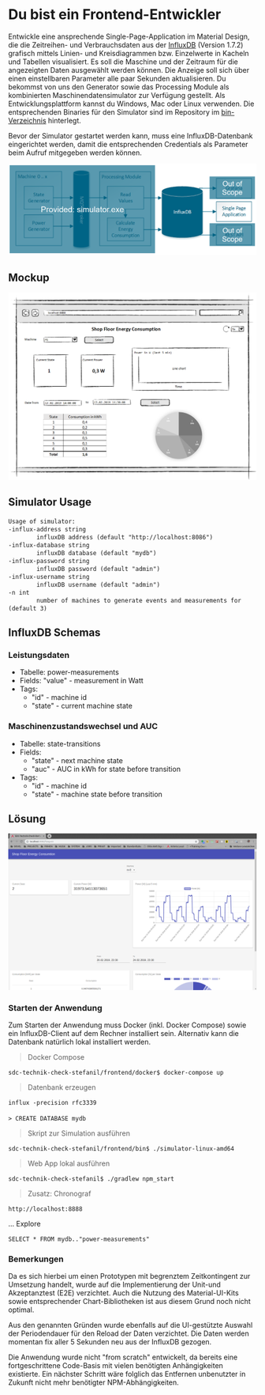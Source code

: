# Du bist ein Frontend-Entwickler

Entwickle eine ansprechende Single-Page-Application im Material Design, die die Zeitreihen- und Verbrauchsdaten aus der [InfluxDB](https://portal.influxdata.com/downloads) (Version 1.7.2) grafisch mittels Linien- und Kreisdiagrammen bzw. Einzelwerte in Kacheln und Tabellen visualisiert. Es soll die Maschine und der Zeitraum für die angezeigten Daten ausgewählt werden können. 
Die Anzeige soll sich über einen einstellbaren Parameter alle paar Sekunden aktualisieren. 
Du bekommst von uns den Generator sowie das Processing Module als kombinierten Maschinendatensimulator zur Verfügung gestellt. 
Als Entwicklungsplattform kannst du Windows, Mac oder Linux verwenden.
Die entsprechenden Binaries für den Simulator sind im Repository im [bin-Verzeichnis](bin) hinterlegt.

Bevor der Simulator gestartet werden kann, muss eine InfluxDB-Datenbank eingerichtet werden, damit die entsprechenden Credentials als Parameter beim Aufruf mitgegeben werden können.

![Overview](../figs/frontend.png)

## Mockup

![Overview](../figs/mockup.png)

## Simulator Usage

    Usage of simulator:
    -influx-address string
            influxDB address (default "http://localhost:8086")
    -influx-database string
            influxDB database (default "mydb")
    -influx-password string
            influxDB password (default "admin")
    -influx-username string
            influxDB username (default "admin")
    -n int
            number of machines to generate events and measurements for (default 3)


## InfluxDB Schemas

### Leistungsdaten
- Tabelle: power-measurements
- Fields: "value" - measurement in Watt
- Tags: 
    - "id" - machine id
    - "state" - current machine state


### Maschinenzustandswechsel und AUC
- Tabelle: state-transitions
- Fields:
    - "state" - next machine state
    - "auc" - AUC in kWh for state before transition
- Tags: 
    - "id" - machine id
    - "state" - machine state before transition

## Lösung

![alt text](scrot.png "Screenshot")



### Starten der Anwendung
Zum Starten der Anwendung muss Docker (inkl. Docker Compose) sowie ein InfluxDB-Client auf dem Rechner 
installiert sein. Alternativ kann die Datenbank natürlich lokal installiert werden.

> Docker Compose

    sdc-technik-check-stefanil/frontend/docker$ docker-compose up
    
> Datenbank erzeugen
    
    influx -precision rfc3339
    
    > CREATE DATABASE mydb
    
> Skript zur Simulation ausführen 

    sdc-technik-check-stefanil/frontend/bin$ ./simulator-linux-amd64

> Web App lokal ausführen

    sdc-technik-check-stefanil$ ./gradlew npm_start
    
> Zusatz: Chronograf
    
    http://localhost:8888
    
... Explore    
    
    SELECT * FROM mydb.."power-measurements"

### Bemerkungen
Da es sich hierbei um einen Prototypen mit begrenztem Zeitkontingent zur Umsetzung handelt,
wurde auf die Implementierung der Unit-und Akzeptanztest (E2E) verzichtet. Auch die 
Nutzung des Material-UI-Kits sowie entsprechender Chart-Bibliotheken ist aus diesem Grund
noch nicht optimal.

Aus den genannten Gründen wurde ebenfalls auf die UI-gestützte Auswahl der Periodendauer für
den Reload der Daten verzichtet. Die Daten werden momentan fix aller 5 Sekunden neu aus der
InfluxDB gezogen.

Die Anwendung wurde nicht "from scratch" entwickelt, da bereits eine fortgeschrittene Code-Basis
mit vielen benötigten Anhängigkeiten existierte. 
Ein nächster Schritt wäre folglich das Entfernen unbenutzter in Zukunft nicht mehr benötigter 
NPM-Abhängigkeiten.
